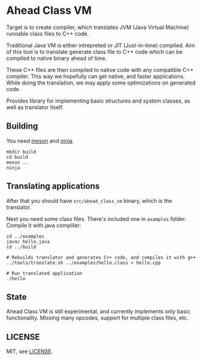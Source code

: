 # Ahead Class VM

Target is to create compiler, which translates JVM (Java Virtual Machine) runnable class files to C++ code.

Traditional Java VM is either intrepreted or JIT (Just-in-time) compiled.
Aim of this tool is to translate generate class file to C++ code which can be compiled
to native binary ahead of time.

These C++ files are then compiled to native code with any compatible C++ compiler.
This way we hopefully can get native, and faster applications.
While doing the translation, we may apply some optimizations on generated code.

Provides library for implementing basic structures and system classes,
as well as translator itself.


## Building

You need [meson](http://mesonbuild.com/) and [ninja](https://ninja-build.org/).

    mkdir build
    cd build
    meson ..
    ninja


## Translating applications

After that you should have `src/ahead_class_vm` binary, which is the translator.

Next you need some class files. There's included one in `examples` folder.
Compile it with java compliler:

    cd ../examples
    javac hello.java
    cd ../build

    # Rebuilds translator and generates C++ code, and compiles it with g++
    ../tools/translate.sh ../examples/hello.class > hello.cpp

    # Run translated application
    ./hello


## State

Ahead Class VM is still experimental, and currently implements only basic functionality.
Missing many opcodes, support for multiple class files, etc.


## LICENSE

MIT, see [LICENSE](LICENSE).
